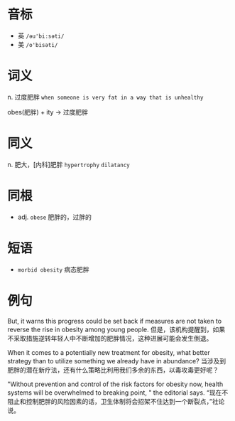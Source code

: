 # 音标

- 英 `/əu'biːsəti/`
- 美 `/o'bisəti/`

# 词义

n. 过度肥胖
`when someone is very fat in a way that is unhealthy`



obes(肥胖) + ity → 过度肥胖

# 同义

n. 肥大，[内科]肥胖
`hypertrophy` `dilatancy`

# 同根

- adj. `obese` 肥胖的，过胖的

# 短语

- `morbid obesity` 病态肥胖

# 例句

But, it warns this progress could be set back if measures are not taken to reverse the rise in obesity among young people.
但是，该机构提醒到，如果不采取措施逆转年轻人中不断增加的肥胖情况，这种进展可能会发生倒退。

When it comes to a potentially new treatment for obesity, what better strategy than to utilize something we already have in abundance?
当涉及到肥胖的潜在新疗法，还有什么策略比利用我们多余的东西，以毒攻毒更好呢？

"Without prevention and control of the risk factors for obesity now, health systems will be overwhelmed to breaking point, " the editorial says.
“现在不阻止和控制肥胖的风险因素的话，卫生体制将会招架不住达到一个断裂点，”社论说。


